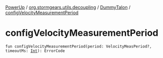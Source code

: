 [PowerUp](../../index.md) / [org.stormgears.utils.decoupling](../index.md) / [DummyTalon](index.md) / [configVelocityMeasurementPeriod](./config-velocity-measurement-period.md)

# configVelocityMeasurementPeriod

`fun configVelocityMeasurementPeriod(period: VelocityMeasPeriod?, timeoutMs: `[`Int`](https://kotlinlang.org/api/latest/jvm/stdlib/kotlin/-int/index.html)`): ErrorCode`